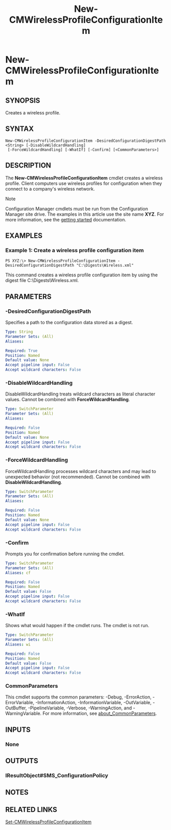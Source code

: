 ﻿---
description: Creates a wireless profile.
external help file: AdminUI.PS.Dcm.dll-Help.xml
Module Name: ConfigurationManager
ms.date: 05/07/2019
schema: 2.0.0
title: New-CMWirelessProfileConfigurationItem
---

# New-CMWirelessProfileConfigurationItem

## SYNOPSIS
Creates a wireless profile.

## SYNTAX

```
New-CMWirelessProfileConfigurationItem -DesiredConfigurationDigestPath <String> [-DisableWildcardHandling]
 [-ForceWildcardHandling] [-WhatIf] [-Confirm] [<CommonParameters>]
```

## DESCRIPTION
The **New-CMWirelessProfileConfigurationItem** cmdlet creates a wireless profile.
Client computers use wireless profiles for configuration when they connect to a company's wireless network.

> [!NOTE]
> Configuration Manager cmdlets must be run from the Configuration Manager site drive.
> The examples in this article use the site name **XYZ**. For more information, see the
> [getting started](/powershell/sccm/overview) documentation.

## EXAMPLES

### Example 1: Create a wireless profile configuration item
```
PS XYZ:\> New-CMWirelessProfileConfigurationItem -DesiredConfigurationDigestPath "C:\Digests\Wireless.xml"
```

This command creates a wireless profile configuration item by using the digest file C:\Digests\Wireless.xml.

## PARAMETERS

### -DesiredConfigurationDigestPath
Specifies a path to the configuration data stored as a digest.

```yaml
Type: String
Parameter Sets: (All)
Aliases:

Required: True
Position: Named
Default value: None
Accept pipeline input: False
Accept wildcard characters: False
```

### -DisableWildcardHandling
DisableWildcardHandling treats wildcard characters as literal character values. Cannot be combined with **ForceWildcardHandling**.

```yaml
Type: SwitchParameter
Parameter Sets: (All)
Aliases:

Required: False
Position: Named
Default value: None
Accept pipeline input: False
Accept wildcard characters: False
```

### -ForceWildcardHandling
ForceWildcardHandling processes wildcard characters and may lead to unexpected behavior (not recommended). Cannot be combined with **DisableWildcardHandling**.

```yaml
Type: SwitchParameter
Parameter Sets: (All)
Aliases:

Required: False
Position: Named
Default value: None
Accept pipeline input: False
Accept wildcard characters: False
```

### -Confirm
Prompts you for confirmation before running the cmdlet.

```yaml
Type: SwitchParameter
Parameter Sets: (All)
Aliases: cf

Required: False
Position: Named
Default value: False
Accept pipeline input: False
Accept wildcard characters: False
```

### -WhatIf
Shows what would happen if the cmdlet runs.
The cmdlet is not run.

```yaml
Type: SwitchParameter
Parameter Sets: (All)
Aliases: wi

Required: False
Position: Named
Default value: False
Accept pipeline input: False
Accept wildcard characters: False
```

### CommonParameters
This cmdlet supports the common parameters: -Debug, -ErrorAction, -ErrorVariable, -InformationAction, -InformationVariable, -OutVariable, -OutBuffer, -PipelineVariable, -Verbose, -WarningAction, and -WarningVariable. For more information, see [about_CommonParameters](https://docs.microsoft.com/powershell/module/microsoft.powershell.core/about/about_commonparameters?view=powershell-7).

## INPUTS

### None

## OUTPUTS

### IResultObject#SMS_ConfigurationPolicy

## NOTES

## RELATED LINKS

[Set-CMWirelessProfileConfigurationItem](Set-CMWirelessProfileConfigurationItem.md)


